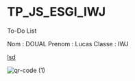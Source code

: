 ﻿# TP_JS_ESGI_IWJ

To-Do List

Nom : DOUAL
Prenom : Lucas
Classe : IWJ

[lsd](https://ldoual.fr/)

![qr-code (1)](https://github.com/user-attachments/assets/21ba5264-6e65-41ca-b84b-bc4a168acf6e)
